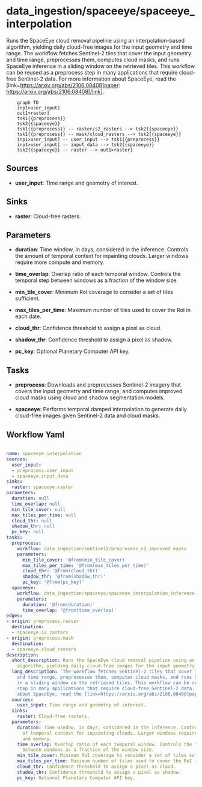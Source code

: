 # data_ingestion/spaceeye/spaceeye_interpolation

Runs the SpaceEye cloud removal pipeline using an interpolation-based algorithm, yielding daily cloud-free images for the input geometry and time range. The workflow fetches Sentinel-2 tiles that cover the input geometry and time range, preprocesses them, computes cloud masks, and runs SpaceEye inference in a sliding window on the retrieved tiles. This workflow can be reused as a preprocess step in many applications that require cloud-free Sentinel-2 data. For more information about SpaceEye, read the [link=https://arxiv.org/abs/2106.08408]paper: https://arxiv.org/abs/2106.08408[/link].

```{mermaid}
    graph TD
    inp1>user_input]
    out1>raster]
    tsk1{{preprocess}}
    tsk2{{spaceeye}}
    tsk1{{preprocess}} -- raster/s2_rasters --> tsk2{{spaceeye}}
    tsk1{{preprocess}} -- mask/cloud_rasters --> tsk2{{spaceeye}}
    inp1>user_input] -- user_input --> tsk1{{preprocess}}
    inp1>user_input] -- input_data --> tsk2{{spaceeye}}
    tsk2{{spaceeye}} -- raster --> out1>raster]
```

## Sources

- **user_input**: Time range and geometry of interest.

## Sinks

- **raster**: Cloud-free rasters.

## Parameters

- **duration**: Time window, in days, considered in the inference. Controls the amount of temporal context for inpainting clouds. Larger windows require more compute and memory.

- **time_overlap**: Overlap ratio of each temporal window. Controls the temporal step between windows as a fraction of the window size.

- **min_tile_cover**: Minimum RoI coverage to consider a set of tiles sufficient.

- **max_tiles_per_time**: Maximum number of tiles used to cover the RoI in each date.

- **cloud_thr**: Confidence threshold to assign a pixel as cloud.

- **shadow_thr**: Confidence threshold to assign a pixel as shadow.

- **pc_key**: Optional Planetary Computer API key.

## Tasks

- **preprocess**: Downloads and preprocesses Sentinel-2 imagery that covers the input geometry and time range, and computes improved cloud masks using cloud and shadow segmentation models.

- **spaceeye**: Performs temporal damped interpolation to generate daily cloud-free images given Sentinel-2 data and cloud masks.

## Workflow Yaml

```yaml

name: spaceeye_interpolation
sources:
  user_input:
  - preprocess.user_input
  - spaceeye.input_data
sinks:
  raster: spaceeye.raster
parameters:
  duration: null
  time_overlap: null
  min_tile_cover: null
  max_tiles_per_time: null
  cloud_thr: null
  shadow_thr: null
  pc_key: null
tasks:
  preprocess:
    workflow: data_ingestion/sentinel2/preprocess_s2_improved_masks
    parameters:
      min_tile_cover: '@from(min_tile_cover)'
      max_tiles_per_time: '@from(max_tiles_per_time)'
      cloud_thr: '@from(cloud_thr)'
      shadow_thr: '@from(shadow_thr)'
      pc_key: '@from(pc_key)'
  spaceeye:
    workflow: data_ingestion/spaceeye/spaceeye_interpolation_inference
    parameters:
      duration: '@from(duration)'
      time_overlap: '@from(time_overlap)'
edges:
- origin: preprocess.raster
  destination:
  - spaceeye.s2_rasters
- origin: preprocess.mask
  destination:
  - spaceeye.cloud_rasters
description:
  short_description: Runs the SpaceEye cloud removal pipeline using an interpolation-based
    algorithm, yielding daily cloud-free images for the input geometry and time range.
  long_description: 'The workflow fetches Sentinel-2 tiles that cover the input geometry
    and time range, preprocesses them, computes cloud masks, and runs SpaceEye inference
    in a sliding window on the retrieved tiles. This workflow can be reused as a preprocess
    step in many applications that require cloud-free Sentinel-2 data. For more information
    about SpaceEye, read the [link=https://arxiv.org/abs/2106.08408]paper: https://arxiv.org/abs/2106.08408[/link].'
  sources:
    user_input: Time range and geometry of interest.
  sinks:
    raster: Cloud-free rasters.
  parameters:
    duration: Time window, in days, considered in the inference. Controls the amount
      of temporal context for inpainting clouds. Larger windows require more compute
      and memory.
    time_overlap: Overlap ratio of each temporal window. Controls the temporal step
      between windows as a fraction of the window size.
    min_tile_cover: Minimum RoI coverage to consider a set of tiles sufficient.
    max_tiles_per_time: Maximum number of tiles used to cover the RoI in each date.
    cloud_thr: Confidence threshold to assign a pixel as cloud.
    shadow_thr: Confidence threshold to assign a pixel as shadow.
    pc_key: Optional Planetary Computer API key.


```